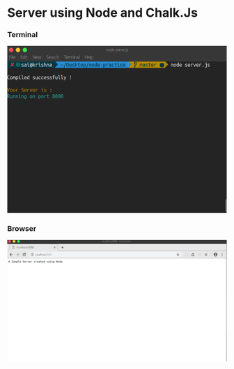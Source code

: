  # Server using Node and Chalk.Js 
 ### Terminal <br/>
![Terminal](https://github.com/srajesh636/Simple-Node-Server/blob/master/screenshot-terminal.png)
### Browser <br/>
![Browser](https://github.com/srajesh636/Simple-Node-Server/blob/master/screenshot-browser.png)

